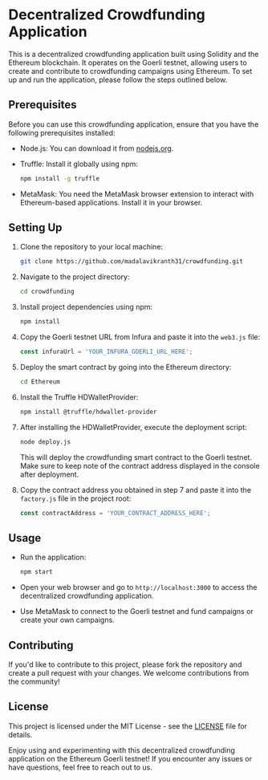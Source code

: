 # Decentralized Crowdfunding Application

This is a decentralized crowdfunding application built using Solidity and the Ethereum blockchain. It operates on the Goerli testnet, allowing users to create and contribute to crowdfunding campaigns using Ethereum. To set up and run the application, please follow the steps outlined below.

## Prerequisites

Before you can use this crowdfunding application, ensure that you have the following prerequisites installed:

- Node.js: You can download it from [nodejs.org](https://nodejs.org/).
- Truffle: Install it globally using npm:
  
  ```bash
  npm install -g truffle
  ```

- MetaMask: You need the MetaMask browser extension to interact with Ethereum-based applications. Install it in your browser.

## Setting Up

1. Clone the repository to your local machine:

   ```bash
   git clone https://github.com/madalavikranth31/crowdfunding.git
   ```

2. Navigate to the project directory:

   ```bash
   cd crowdfunding
   ```

3. Install project dependencies using npm:

   ```bash
   npm install
   ```

4. Copy the Goerli testnet URL from Infura and paste it into the `web3.js` file:

   ```javascript
   const infuraUrl = 'YOUR_INFURA_GOERLI_URL_HERE';
   ```

5. Deploy the smart contract by going into the Ethereum directory:

   ```bash
   cd Ethereum
   ```

6. Install the Truffle HDWalletProvider:

   ```bash
   npm install @truffle/hdwallet-provider
   ```

7. After installing the HDWalletProvider, execute the deployment script:

   ```bash
   node deploy.js
   ```

   This will deploy the crowdfunding smart contract to the Goerli testnet. Make sure to keep note of the contract address displayed in the console after deployment.

8. Copy the contract address you obtained in step 7 and paste it into the `factory.js` file in the project root:

   ```javascript
   const contractAddress = 'YOUR_CONTRACT_ADDRESS_HERE';
   ```

## Usage

- Run the application:

  ```bash
  npm start
  ```

- Open your web browser and go to `http://localhost:3000` to access the decentralized crowdfunding application.

- Use MetaMask to connect to the Goerli testnet and fund campaigns or create your own campaigns.

## Contributing

If you'd like to contribute to this project, please fork the repository and create a pull request with your changes. We welcome contributions from the community!

## License

This project is licensed under the MIT License - see the [LICENSE](LICENSE) file for details.

Enjoy using and experimenting with this decentralized crowdfunding application on the Ethereum Goerli testnet! If you encounter any issues or have questions, feel free to reach out to us.
